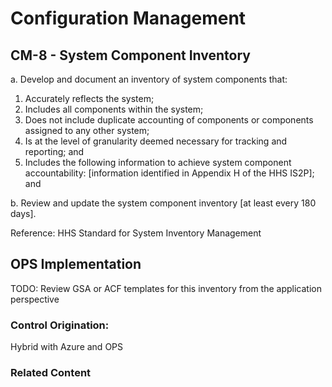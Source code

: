 # Configuration Management
## CM-8 - System Component Inventory

a. Develop and document an inventory of system components that:

1. Accurately reflects the system;<br />
2. Includes all components within the system;<br />
3. Does not include duplicate accounting of components or components assigned to any other system;<br />
4. Is at the level of granularity deemed necessary for tracking and reporting; and<br />
5. Includes the following information to achieve system component accountability: [information identified in Appendix H of the HHS IS2P]; and<br />

b. Review and update the system component inventory [at least every 180 days].

Reference:
HHS Standard for System Inventory Management

## OPS Implementation

TODO: Review GSA or ACF templates for this inventory from the application perspective

### Control Origination:

Hybrid with Azure and OPS

### Related Content
